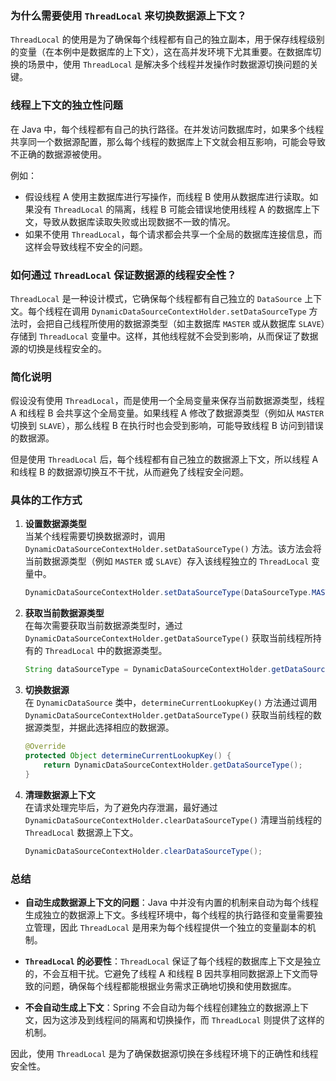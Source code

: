 ### 为什么需要使用 `ThreadLocal` 来切换数据源上下文？

`ThreadLocal` 的使用是为了确保每个线程都有自己的独立副本，用于保存线程级别的变量（在本例中是数据库的上下文），这在高并发环境下尤其重要。在数据库切换的场景中，使用 `ThreadLocal` 是解决多个线程并发操作时数据源切换问题的关键。

### **线程上下文的独立性问题**
在 Java 中，每个线程都有自己的执行路径。在并发访问数据库时，如果多个线程共享同一个数据源配置，那么每个线程的数据库上下文就会相互影响，可能会导致不正确的数据源被使用。

例如：
- 假设线程 A 使用主数据库进行写操作，而线程 B 使用从数据库进行读取。如果没有 `ThreadLocal` 的隔离，线程 B 可能会错误地使用线程 A 的数据库上下文，导致从数据库读取失败或出现数据不一致的情况。
- 如果不使用 `ThreadLocal`，每个请求都会共享一个全局的数据库连接信息，而这样会导致线程不安全的问题。

### **如何通过 `ThreadLocal` 保证数据源的线程安全性？**
`ThreadLocal` 是一种设计模式，它确保每个线程都有自己独立的 `DataSource` 上下文。每个线程在调用 `DynamicDataSourceContextHolder.setDataSourceType` 方法时，会把自己线程所使用的数据源类型（如主数据库 `MASTER` 或从数据库 `SLAVE`）存储到 `ThreadLocal` 变量中。这样，其他线程就不会受到影响，从而保证了数据源的切换是线程安全的。

### **简化说明**

假设没有使用 `ThreadLocal`，而是使用一个全局变量来保存当前数据源类型，线程 A 和线程 B 会共享这个全局变量。如果线程 A 修改了数据源类型（例如从 `MASTER` 切换到 `SLAVE`），那么线程 B 在执行时也会受到影响，可能导致线程 B 访问到错误的数据源。

但是使用 `ThreadLocal` 后，每个线程都有自己独立的数据源上下文，所以线程 A 和线程 B 的数据源切换互不干扰，从而避免了线程安全问题。

### **具体的工作方式**

1. **设置数据源类型**  
   当某个线程需要切换数据源时，调用 `DynamicDataSourceContextHolder.setDataSourceType()` 方法。该方法会将当前数据源类型（例如 `MASTER` 或 `SLAVE`）存入该线程独立的 `ThreadLocal` 变量中。

   ```java
   DynamicDataSourceContextHolder.setDataSourceType(DataSourceType.MASTER);
   ```

2. **获取当前数据源类型**  
   在每次需要获取当前数据源类型时，通过 `DynamicDataSourceContextHolder.getDataSourceType()` 获取当前线程所持有的 `ThreadLocal` 中的数据源类型。

   ```java
   String dataSourceType = DynamicDataSourceContextHolder.getDataSourceType();
   ```

3. **切换数据源**  
   在 `DynamicDataSource` 类中，`determineCurrentLookupKey()` 方法通过调用 `DynamicDataSourceContextHolder.getDataSourceType()` 获取当前线程的数据源类型，并据此选择相应的数据源。

   ```java
   @Override
   protected Object determineCurrentLookupKey() {
       return DynamicDataSourceContextHolder.getDataSourceType();
   }
   ```

4. **清理数据源上下文**  
   在请求处理完毕后，为了避免内存泄漏，最好通过 `DynamicDataSourceContextHolder.clearDataSourceType()` 清理当前线程的 `ThreadLocal` 数据源上下文。

   ```java
   DynamicDataSourceContextHolder.clearDataSourceType();
   ```

### **总结**

- **自动生成数据源上下文的问题**：Java 中并没有内置的机制来自动为每个线程生成独立的数据源上下文。多线程环境中，每个线程的执行路径和变量需要独立管理，因此 `ThreadLocal` 是用来为每个线程提供一个独立的变量副本的机制。

- **`ThreadLocal` 的必要性**：`ThreadLocal` 保证了每个线程的数据库上下文是独立的，不会互相干扰。它避免了线程 A 和线程 B 因共享相同数据源上下文而导致的问题，确保每个线程都能根据业务需求正确地切换和使用数据库。

- **不会自动生成上下文**：Spring 不会自动为每个线程创建独立的数据源上下文，因为这涉及到线程间的隔离和切换操作，而 `ThreadLocal` 则提供了这样的机制。

因此，使用 `ThreadLocal` 是为了确保数据源切换在多线程环境下的正确性和线程安全性。